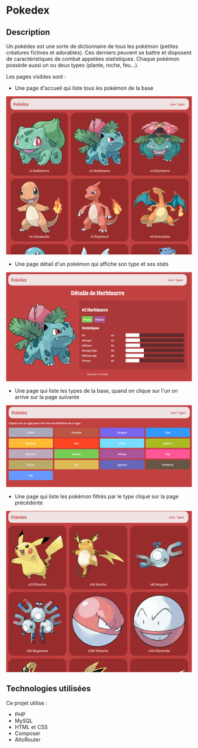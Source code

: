 # Pokedex

## Description

Un pokédex est une sorte de dictionnaire de tous les pokémon (petites créatures fictives et adorables). Ces derniers peuvent se battre
et disposent de caractéristiques de combat appelées statistiques. Chaque pokémon possède aussi un ou deux types (plante, roche, feu...).

Les pages visibles sont :

- Une page d'accueil qui liste tous les pokémon de la base

![Page d'accueil](resultat/home.png)

- Une page détail d'un pokémon qui affiche son type et ses stats

![Page détail](resultat/detail.png)

- Une page qui liste les types de la base, quand on clique sur l'un on arrive sur la page suivante

![Page des types](resultat/types.png)

- Une page qui liste les pokémon filtrés par le type cliqué sur la page précédente

![Page par type](resultat/electrik.png)


## Technologies utilisées

Ce projet utilise :

- PHP
- MySQL
- HTML et CSS
- Composer
- AltoRouter
  